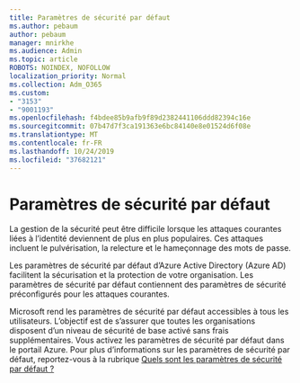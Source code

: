 ```yaml
---
title: Paramètres de sécurité par défaut
ms.author: pebaum
author: pebaum
manager: mnirkhe
ms.audience: Admin
ms.topic: article
ROBOTS: NOINDEX, NOFOLLOW
localization_priority: Normal
ms.collection: Adm_O365
ms.custom:
- "3153"
- "9001193"
ms.openlocfilehash: f4bdee85b9afb9f89d2382441106ddd82394c16e
ms.sourcegitcommit: 07b47d7f3ca191363e6bc84140e8e01524d6f08e
ms.translationtype: MT
ms.contentlocale: fr-FR
ms.lasthandoff: 10/24/2019
ms.locfileid: "37682121"
---
```

# <a name="security-defaults"></a>Paramètres de sécurité par défaut

La gestion de la sécurité peut être difficile lorsque les attaques courantes liées à l’identité deviennent de plus en plus populaires. Ces attaques incluent le pulvérisation, la relecture et le hameçonnage des mots de passe.

Les paramètres de sécurité par défaut d’Azure Active Directory (Azure AD) facilitent la sécurisation et la protection de votre organisation. Les paramètres de sécurité par défaut contiennent des paramètres de sécurité préconfigurés pour les attaques courantes.

Microsoft rend les paramètres de sécurité par défaut accessibles à tous les utilisateurs. L’objectif est de s’assurer que toutes les organisations disposent d’un niveau de sécurité de base activé sans frais supplémentaires. Vous activez les paramètres de sécurité par défaut dans le portail Azure. Pour plus d’informations sur les paramètres de sécurité par défaut, reportez-vous à la rubrique [Quels sont les paramètres de sécurité par défaut ?](https://docs.microsoft.com/azure/active-directory/conditional-access/concept-conditional-access-security-defaults)